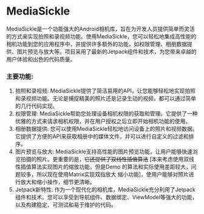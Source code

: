 # MediaSickle

>
MediaSickle是一个功能强大的Android相机库，旨在为开发人员提供简单而灵活的方式来实现拍照和录视频功能。使用MediaSickle，您可以轻松地集成高性能的相机功能到您的应用程序中，并提供许多额外的功能，如权限管理、相册数据提供、图片预览与放大等。项目采用了最新的Jetpack组件和技术，为您带来卓越的用户体验和出色的代码质量。

### 主要功能:

1. 拍照和录视频: MediaSickle提供了简洁易用的API，让您能够轻松地实现拍照和录视频功能。无论是捕捉精美的照片还是记录生动的视频，都可以通过简单的几行代码实现。
2. 权限管理: MediaSickle帮助您处理设备相机权限的获取和管理。它提供了一种优雅的方式来请求相机权限，并在用户授权之后立即开始相机功能的使用。
3. 相册数据提供: 您可以使用MediaSickle轻松地访问设备上的照片和视频数据。它提供了方便的API来获取相册中的媒体文件，并可以进行自定义的过滤和排序。
4. 图片预览与放大:
   MediaSickle支持高性能的图片预览功能，让用户能够快速浏览拍摄的照片。更重要的是，~~它还提供了双线性插值算法~~ [本来考虑使用双线性插值算法实现图片的缩放功能，但是Demo 的算法和实际使用差距较大，问题较多，所以现在使用Matrix实现双指放大 缩小功能]，使用户能够对照片进行放大和缩小操作，细节更清晰。
5. Jetpack新特性:
   作为一个现代化的相机库，MediaSickle充分利用了Jetpack组件和技术。您可以享受到导航组件、数据绑定、ViewModel等强大的功能，以及构建稳定、可测试和易于维护的代码。